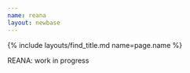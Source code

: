 ```yaml
---
name: reana
layout: newbase
---
```

{% include layouts/find_title.md name=page.name %}

REANA: work in progress
